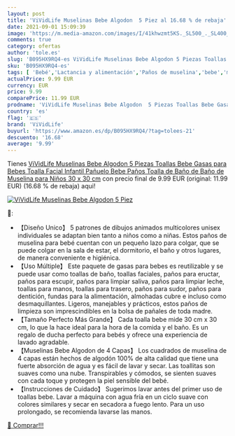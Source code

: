 ```yaml
---
layout: post
title: 'ViVidLife Muselinas Bebe Algodon  5 Piez al 16.68 % de rebaja'
date: 2021-09-01 15:09:39
image: 'https://m.media-amazon.com/images/I/41khwzmt5KS._SL500_._SL400_.jpg'
comments: true
category: ofertas
author: 'tole.es'
slug: 'B095HX9RQ4-es ViVidLife Muselinas Bebe Algodon 5 Piezas Toallas Bebe...'
sku: 'B095HX9RQ4-es'
tags: [ 'Bebé','Lactancia y alimentación','Paños de muselina','bebe','muselina','vividlife', ]
actualPrice: 9.99 EUR
currency: EUR
price: 9.99
comparePrice: 11.99 EUR
prodname: 'ViVidLife Muselinas Bebe Algodon  5 Piezas Toallas Bebe Gasas para Bebes  Toalla Facial Infantil Pañuelo Bebe Paños Toalla de Baño de Baño de Muselina para Niños  30 x 30 cm'
country: 'es'
flag: '🇪🇸'
brand: 'ViVidLife'
buyurl: 'https://www.amazon.es/dp/B095HX9RQ4/?tag=tolees-21'
descuento: '16.68'
average: '9.99'
---
```


Tienes [ViVidLife Muselinas Bebe Algodon  5 Piezas Toallas Bebe Gasas para Bebes  Toalla Facial Infantil Pañuelo Bebe Paños Toalla de Baño de Baño de Muselina para Niños  30 x 30 cm](https://www.amazon.es/dp/B095HX9RQ4/?tag=tolees-21) con precio final de  9.99 EUR (original: 11.99 EUR) (16.68 %  de rebaja) aqui!

[![ViVidLife Muselinas Bebe Algodon  5 Piez](https://m.media-amazon.com/images/I/41khwzmt5KS._SL500_._SL400_.jpg)](https://www.amazon.es/dp/B095HX9RQ4/?tag=tolees-21)

🔎:

- 【Diseño Unico】 5 patrones de dibujos animados multicolores unisex individuales se adaptan bien tanto a niños como a niñas. Estos paños de muselina para bebé cuentan con un pequeño lazo para colgar, que se puede colgar en la sala de estar, el dormitorio, el baño y otros lugares, de manera conveniente e higiénica.
- 【Uso Múltiple】 Este paquete de gasas para bebes es reutilizable y se puede usar como toallas de baño, toallas faciales, paños para eructar, paños para escupir, paños para limpiar saliva, paños para limpiar leche, toallas para manos, toallas para trasero, paños para sudor, paños para dentición, fundas para la alimentación, almohadas cubre e incluso como desmaquillantes. Ligeros, manejables y prácticos, estos paños de limpieza son imprescindibles en la bolsa de pañales de toda madre.
- 【Tamaño Perfecto Más Grande】 Cada toalla bebe mide 30 cm x 30 cm, lo que la hace ideal para la hora de la comida y el baño. Es un regalo de ducha perfecto para bebés y ofrece una experiencia de lavado agradable.
- 【Muselinas Bebe Algodon de 4 Capas】 Los cuadrados de muselina de 4 capas están hechos de algodón 100% de alta calidad que tiene una fuerte absorción de agua y es fácil de lavar y secar. Las toallitas son suaves como una nube. Transpirables y cómodos, se sienten suaves con cada toque y protegen la piel sensible del bebé.
- 【Instrucciones de Cuidado】 Sugerimos lavar antes del primer uso de toallas bebe. Lavar a máquina con agua fría en un ciclo suave con colores similares y secar en secadora a fuego lento. Para un uso prolongado, se recomienda lavarse las manos.

[🛒 Comprar!!!](https://www.amazon.es/dp/B095HX9RQ4/?tag=tolees-21)

